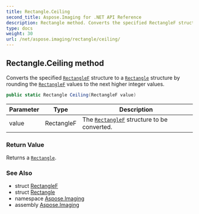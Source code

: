 ```yaml
---
title: Rectangle.Ceiling
second_title: Aspose.Imaging for .NET API Reference
description: Rectangle method. Converts the specified RectangleF structure to a Rectangle structure by rounding the RectangleF values to the next higher integer values
type: docs
weight: 30
url: /net/aspose.imaging/rectangle/ceiling/
---
```

## Rectangle.Ceiling method

Converts the specified [`RectangleF`](../../rectanglef/) structure to a [`Rectangle`](../) structure by rounding the [`RectangleF`](../../rectanglef/) values to the next higher integer values.

```csharp
public static Rectangle Ceiling(RectangleF value)
```

| Parameter | Type | Description |
| --- | --- | --- |
| value | RectangleF | The [`RectangleF`](../../rectanglef/) structure to be converted. |

### Return Value

Returns a [`Rectangle`](../).

### See Also

* struct [RectangleF](../../rectanglef/)
* struct [Rectangle](../)
* namespace [Aspose.Imaging](../../rectangle/)
* assembly [Aspose.Imaging](../../../)


